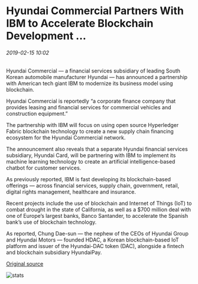# Hyundai Commercial Partners With IBM to Accelerate Blockchain Development ...

###### 2019-02-15 10:02

Hyundai Commercial — a financial services subsidiary of leading South Korean automobile manufacturer Hyundai — has announced a partnership with American tech giant IBM to modernize its business model using blockchain.

Hyundai Commercial is reportedly “a corporate finance company that provides leasing and financial services for commercial vehicles and construction equipment.”

The partnership with IBM will focus on using open source Hyperledger Fabric blockchain technology to create a new supply chain financing ecosystem for the Hyundai Commercial network.

The announcement also reveals that a separate Hyundai financial services subsidiary, Hyundai Card, will be partnering with IBM to implement its machine learning technology to create an artificial intelligence-based chatbot for customer services.

As previously reported, IBM is fast developing its blockchain-based offerings — across financial services, supply chain, government, retail, digital rights management, healthcare and insurance.

Recent projects include the use of blockchain and Internet of Things (IoT) to combat drought in the state of California, as well as a $700 million deal with one of Europe’s largest banks, Banco Santander, to accelerate the Spanish bank’s use of blockchain technology.

As reported, Chung Dae-sun — the nephew of the CEOs of Hyundai Group and Hyundai Motors — founded HDAC, a Korean blockchain-based IoT platform and issuer of the Hyundai-DAC token (DAC), alongside a fintech and blockchain subsidiary HyundaiPay.

[Original source](https://cointelegraph.com/news/hyundai-commercial-partners-with-ibm-to-accelerate-blockchain-development)

![stats](https://c.statcounter.com/11760860/0/a89fa40b/1/ "stats")